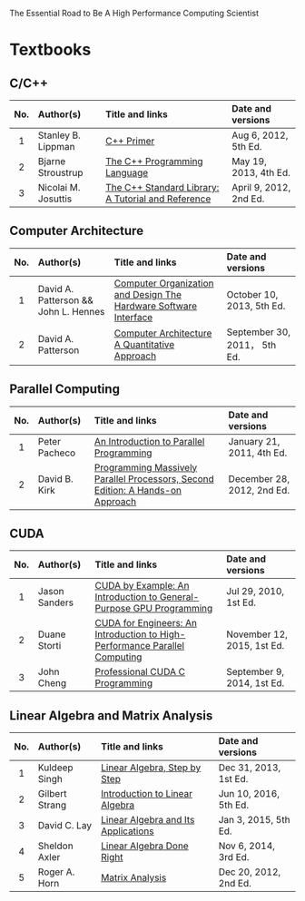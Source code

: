 The Essential Road to Be A High Performance Computing Scientist
# Textbooks
## C/C++
|  No. | Author(s) | Title and links | Date and versions |
| :--: | :------------------ | :--------------------------------------- | :------------ |
|  1   | Stanley B. Lippman  | [C++ Primer](http://www.informit.com/store/c-plus-plus-primer-9780321714114) | Aug 6, 2012, 5th Ed. |
|  2   | Bjarne Stroustrup   | [The C++ Programming Language](http://www.stroustrup.com/4th.html) | May 19, 2013, 4th Ed. |
|  3   | Nicolai M. Josuttis | [The C++ Standard Library: A Tutorial and Reference](http://www.cppstdlib.com) | April 9, 2012, 2nd Ed. |

## Computer Architecture
|  No. | Author(s) | Title and links | Date and versions |
| :--: | :------------------ | :--------------------------------------- | :------------ |
|  1   | David A. Patterson && John L. Hennes | [Computer Organization and Design The Hardware Software Interface](https://www.amazon.com/Computer-Organization-Design-Fifth-Architecture/dp/0124077269/) | October 10, 2013, 5th Ed. |
|  2   | David A. Patterson | [Computer Architecture A Quantitative Approach](https://www.amazon.com/Computer-Architecture-Fifth-Quantitative-Approach/dp/012383872X/) | September 30, 2011， 5th Ed. | 


## Parallel Computing
| No. | Author(s) | Title and links | Date and versions |
| :--: | :------------------ | :--------------------------------------- | :------------ |
|  1   | Peter Pacheco | [An Introduction to Parallel Programming](https://www.amazon.com/Introduction-Parallel-Programming-Peter-Pacheco/dp/0123742609/) | January 21, 2011, 4th Ed. |
|  2   | David B. Kirk | [Programming Massively Parallel Processors, Second Edition: A Hands-on Approach](https://www.amazon.com/Programming-Massively-Parallel-Processors-Second/dp/0124159923/) | December 28, 2012, 2nd Ed. |

## CUDA
| No. | Author(s) | Title and links | Date and versions |
| :--: | :------------------ | :--------------------------------------- | :------------ |
|  1   | Jason Sanders | [CUDA by Example: An Introduction to General-Purpose GPU Programming](https://www.amazon.com/CUDA-Example-Introduction-General-Purpose-Programming/dp/0131387685/) | Jul 29, 2010, 1st Ed. |
|  2   | Duane Storti | [CUDA for Engineers: An Introduction to High-Performance Parallel Computing](https://www.amazon.com/CUDA-Engineers-Introduction-High-Performance-Computing/dp/013417741X/) | November 12, 2015, 1st Ed. |
|  3   | John Cheng | [Professional CUDA C Programming](https://www.amazon.com/Professional-CUDA-Programming-John-Cheng/dp/1118739329/) | September 9, 2014, 1st Ed. |

## Linear Algebra and Matrix Analysis
| No. | Author(s) | Title and links | Date and versions |
| :--: | :------------------ | :--------------------------------------- | :------------ |
|  1   | Kuldeep Singh | [Linear Algebra, Step by Step](http://www.academia.edu/5142311/Linear_Algebra_Step_by_Step) | Dec 31, 2013, 1st Ed. |
|  2   | Gilbert Strang | [Introduction to Linear Algebra](http://math.mit.edu/~gs/linearalgebra/) | Jun 10, 2016, 5th Ed. |
|  3   | David C. Lay | [Linear Algebra and Its Applications](https://www.amazon.com/Linear-Algebra-Its-Applications-5th/dp/032198238X/) | Jan 3, 2015, 5th Ed. |
|  4   | Sheldon Axler | [Linear Algebra Done Right](http://linear.axler.net) | Nov 6, 2014, 3rd Ed. |
|  5   | Roger A. Horn | [Matrix Analysis](https://www.amazon.com/Matrix-Analysis-Roger-Horn/dp/0521548233) | Dec 20, 2012, 2nd Ed. |